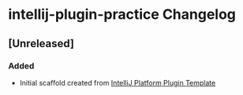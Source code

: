 <!-- Keep a Changelog guide -> https://keepachangelog.com -->

# intellij-plugin-practice Changelog

## [Unreleased]
### Added
- Initial scaffold created from [IntelliJ Platform Plugin Template](https://github.com/JetBrains/intellij-platform-plugin-template)
